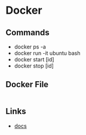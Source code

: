 # Docker

## Commands

- docker ps -a
- docker run -it ubuntu bash
- docker start [id]
- docker stop [id]

## Docker File

```docker

```

## Links

- [docs](https://www.docker.com/)
